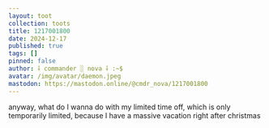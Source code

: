 ```yaml
---
layout: toot
collection: toots
title: 1217001800
date: 2024-12-17
published: true
tags: []
pinned: false
author: ⸸ commander ░ nova ⸸ :~$
avatar: /img/avatar/daemon.jpeg
mastodon: https://mastodon.online/@cmdr_nova/1217001800
---
```


anyway, what do I wanna do with my limited time off, which is only temporarily limited, because I have a massive vacation right after christmas
